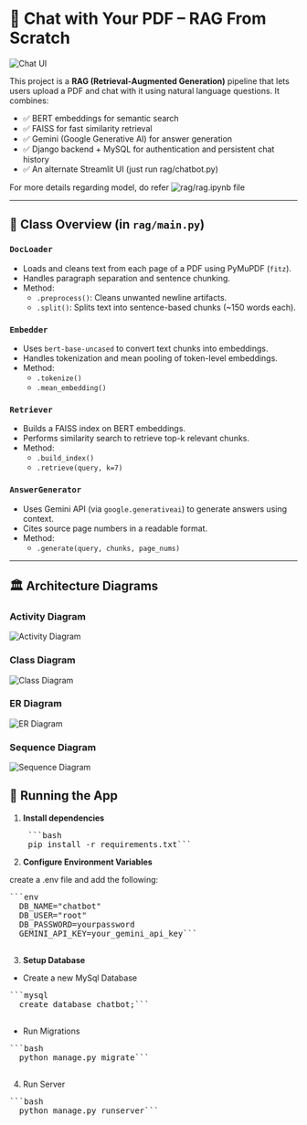 # 🤖 Chat with Your PDF – RAG From Scratch

![Chat UI](screenshots/chat1.png)

This project is a **RAG (Retrieval-Augmented Generation)** pipeline that lets users upload a PDF and chat with it using natural language questions. It combines:

- ✅ BERT embeddings for semantic search
- ✅ FAISS for fast similarity retrieval
- ✅ Gemini (Google Generative AI) for answer generation
- ✅ Django backend + MySQL for authentication and persistent chat history
- ✅ An alternate Streamlit UI (just run rag/chatbot.py)

For more details regarding model, do refer ![rag/rag.ipynb file](rag/rag.ipynb) 

---

## 🧱 Class Overview (in `rag/main.py`)

### `DocLoader`
- Loads and cleans text from each page of a PDF using PyMuPDF (`fitz`).
- Handles paragraph separation and sentence chunking.
- Method:
  - `.preprocess()`: Cleans unwanted newline artifacts.
  - `.split()`: Splits text into sentence-based chunks (~150 words each).

### `Embedder`
- Uses `bert-base-uncased` to convert text chunks into embeddings.
- Handles tokenization and mean pooling of token-level embeddings.
- Method:
  - `.tokenize()`
  - `.mean_embedding()`

### `Retriever`
- Builds a FAISS index on BERT embeddings.
- Performs similarity search to retrieve top-k relevant chunks.
- Method:
  - `.build_index()`
  - `.retrieve(query, k=7)`

### `AnswerGenerator`
- Uses Gemini API (via `google.generativeai`) to generate answers using context.
- Cites source page numbers in a readable format.
- Method:
  - `.generate(query, chunks, page_nums)`

---

## 🏛️ Architecture Diagrams

### Activity Diagram

![Activity Diagram](system_diagrams/Activity.png)

### Class Diagram

![Class Diagram](system_diagrams/Class.png)

### ER Diagram

![ER Diagram](system_diagrams/ER.png)

### Sequence Diagram

![Sequence Diagram](system_diagrams/Sequence.png)

## 🚀 Running the App
  1. **Install dependencies**
      <pre> ```bash 
      pip install -r requirements.txt``` </pre>
  2. **Configure Environment Variables**
  
  create a .env file and add the following:
  <pre>```env
  DB_NAME="chatbot"
  DB_USER="root"
  DB_PASSWORD=yourpassword
  GEMINI_API_KEY=your_gemini_api_key```
  </pre>
  3. **Setup Database**

  - Create a new MySql Database
  <pre>```mysql
  create database chatbot;```
  </pre>
  - Run Migrations
  <pre>```bash
  python manage.py migrate```
  </pre>

  4. Run Server
  <pre>```bash
  python manage.py runserver```
  </pre>
